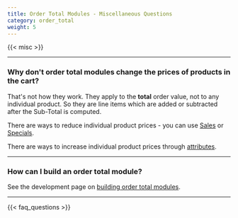 ```yaml
---
title: Order Total Modules - Miscellaneous Questions
category: order_total 
weight: 5
---
```


{{< misc >}} 

--- 
### Why don't order total modules change the prices of products in the cart? 
That's not how they work. They apply to the **total** order value, not to
any individual product.  So they are line items which are added or subtracted after the Sub-Total is computed. 

There are ways to reduce individual product prices - you can use [Sales](/user/admin_pages/catalog/salemaker/) or [Specials](/user/admin_pages/catalog/specials/).

There are ways to increase individual product prices through [attributes](/user/products/attributes/). 

---
### How can I build an order total module? 
See the development page on [building order total modules](/dev/code/modules/order_total_modules/). 

---
<!-- please keep this at the end --> 
{{< faq_questions >}}

